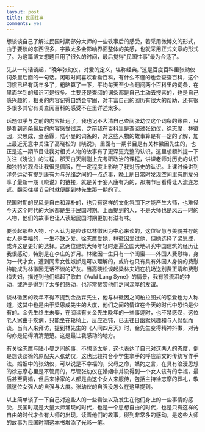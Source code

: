 ```yaml
---
layout: post
title: 民国往事
comments: yes
---
```


想谈谈自己了解过民国时期部分大师的一些轶事后的感受，若采用微博文的形式，由于要谈的东西很多，字数太多会影响界面整体的美感，也就采用正式文章的形式了。为这篇博文想题目用了很久的时间，最后觉得“民国往事”最为合适了。

先从一句话谈起，“晚年张幼仪，对爱的定义，堪称经典。”这是百度百科里张幼仪词条里后面的一句话。闲暇时间喜欢看看百科，有什么不懂的也会查查百科，这个习惯已经有两年多了，粗略算了一下，平均每天至少会翻阅两个百科里的词条，在里面学到的知识可是很多。主要还是查阅的词条都是自己主动去搜索的，也是自己感兴趣的，相关的内容记得自然会牢固，对丰富自己的阅历有很大的帮助，还有很多很多其它有关查阅百科的感受不在里详述太多。

话题似乎与之前的内容扯远了，我也记不大清自己查阅张幼仪这个词条的缘由，只是看到词条最后的内容感受很深，之前我在百科里是查阅过张幼仪，徐志摩，林徽因，梁思成，金岳霖，陆小曼的词条的，对这些人物的故事算是有一定的了解，加上最近无意中关注了高晓松的《晓说》，里面有一期节目是有关林徽因先生的，也正是这一期节目让我对相关人物的故事有了更深更完整的认识。这里想额外提一下关注《晓说》的过程，那天白天刚刚上完考研政治的课程，讲课老师对历史的认识和独特的观点让我很是佩服，在一定程度上影响了我对历史的认识。上课时候讲到洋务运动有提到康有为与光绪之间的一点点事，晚上刷日常时发现空间里有朋友分享了最新一期《晓说》的链接，就是关于妄人康有为的，那期节目看得让人流连忘返。翻阅往期节目时就便翻到林先生那一期的了。

民国时期的民风是自由和淳朴的，也只有这样的文化氛围下才能产生大师，也难怪今天这个时代的大家都是生于民国时期。上面提到的人，不是大师也是风云一时的人物，他们的故事也让人读起民国时期更加有滋有味。

要谈起那些人物，个人认为是应该以林徽因为中心来谈的，这位智慧与美貌并存的女人是幸福的，一生不缺乏爱。徐志摩爱她，林徽因爱过他，但她选择了梁思成，或许这是更好的选择。这两位建筑大师年轻时走遍全国大地研究中国建筑的经历让我很感动，特别是在李庄的岁月。林徽因一生只有一个闺蜜——外国人费慰梅，身为一代才女，遭到同辈女性嫉妒是可以理解的，或许也只有具有外国人身份的费慰梅能成为林徽因无话不谈的好友。当高晓松谈起梁林夫妇在机场送别费正清和费慰梅夫妇，描述到他们唱起了歌曲《Auld Lang Syne》的情景，我有股流泪的冲动，或许是得到了太多的感动，也非常赞赏他们之间深厚的友谊。

谈林徽因的晚年不得不提到金岳霖先生，他与林徽因之间柏拉图式的恋爱也为人称道，这其中也是由于梁思成先生的大度，他们之间的情谊在今天的时代中恐怕是少有的。金先生终生未娶，在阅读有关金先生晚年的一些事迹时，也不禁感叹，这位老人家由于疾病，只能坐在轮椅上，反应迟钝，已无往日幽默风趣和与人侃侃而谈。当有人来拜访，提到林先生的《人间四月天》时，金先生变得精神抖擞，对诗句亦是记得清清楚楚。这是最让我感动的地方。

有关徐志摩与陆小曼之间的事，不想谈太多，这也表达了自己对这两人的态度，倒是想谈谈徐的原配夫人张幼仪，这也比较符合小学生拿手的呼应前文的传统写作手法。婚姻中的张幼仪，可以说是不幸福的，父母之命，媒妁之言，在具有浪漫思想的徐志摩心里是不管用的，尽管张幼仪在婚姻中并没得到一个女人该有的幸福，最后甚至离婚，但后来徐家的人都是由这个女人来服侍，包括主持徐志摩的葬礼，敬佩这位女强人的自强与大度。张幼仪的自强没怎么在这里提到。

以上简单谈了一下自己对这些人的一些看法以及发生在他们身上的一些事情的感受，民国时期是大量大师涌现的时代，也是一个思想自由的时代，也是只有这样的自由的时代才会有大师的出现。读着他们的故事，得到非常多的感动，是这些大师的故事为民国时期这本书增添了光彩一笔。